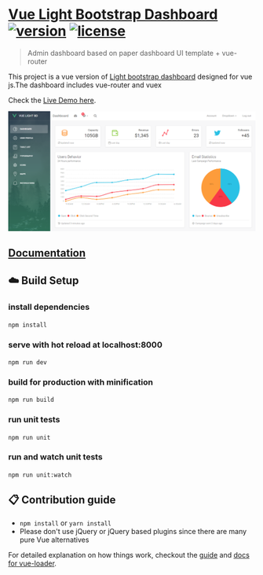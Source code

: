 # [Vue Light Bootstrap Dashboard](https://github.com/cristijora/vue-light-bootstrap-dashboard) [![version][version-badge]][CHANGELOG] [![license][license-badge]][LICENSE]

> Admin dashboard based on paper dashboard UI template + vue-router

This project is a vue version of [Light bootstrap dashboard](https://www.creative-tim.com/product/light-bootstrap-dashboard)
designed for vue js.The dashboard includes vue-router and vuex

Check the [Live Demo here](https://github.com/cristijora/vue-light-bootstrap-dashboard).

![](static/Dashboard.PNG)

## [Documentation](https://cristijora.github.io/vue-light-bootstrap-dashboard/documentation/#/buttons)

## :cloud: Build Setup

### install dependencies
`npm install`
### serve with hot reload at localhost:8000
`npm run dev`
### build for production with minification
`npm run build`
### run unit tests
`npm run unit`
### run and watch unit tests
`npm run unit:watch`

## :clipboard: Contribution guide
* `npm install` or `yarn install`
* Please don't use jQuery or jQuery based plugins since there are many pure Vue alternatives

For detailed explanation on how things work, checkout the [guide](http://vuejs-templates.github.io/webpack/) and [docs for vue-loader](http://vuejs.github.io/vue-loader).

[CHANGELOG]: ./CHANGELOG.md
[LICENSE]: ./LICENSE.md
[version-badge]: https://img.shields.io/badge/version-1.0.0-blue.svg
[license-badge]: https://img.shields.io/badge/license-MIT-blue.svg
